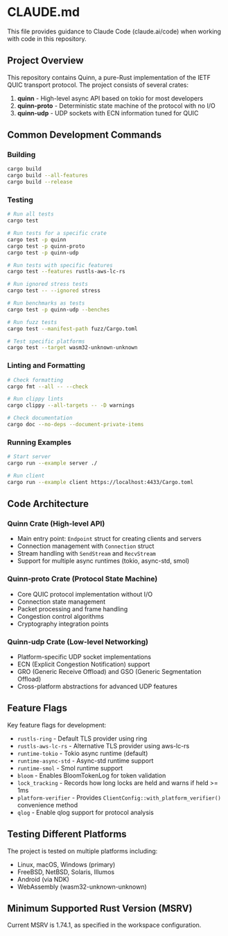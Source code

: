# CLAUDE.md

This file provides guidance to Claude Code (claude.ai/code) when working with code in this repository.

## Project Overview

This repository contains Quinn, a pure-Rust implementation of the IETF QUIC transport protocol. The project consists of several crates:

1. **quinn** - High-level async API based on tokio for most developers
2. **quinn-proto** - Deterministic state machine of the protocol with no I/O
3. **quinn-udp** - UDP sockets with ECN information tuned for QUIC

## Common Development Commands

### Building
```bash
cargo build
cargo build --all-features
cargo build --release
```

### Testing
```bash
# Run all tests
cargo test

# Run tests for a specific crate
cargo test -p quinn
cargo test -p quinn-proto
cargo test -p quinn-udp

# Run tests with specific features
cargo test --features rustls-aws-lc-rs

# Run ignored stress tests
cargo test -- --ignored stress

# Run benchmarks as tests
cargo test -p quinn-udp --benches

# Run fuzz tests
cargo test --manifest-path fuzz/Cargo.toml

# Test specific platforms
cargo test --target wasm32-unknown-unknown
```

### Linting and Formatting
```bash
# Check formatting
cargo fmt --all -- --check

# Run clippy lints
cargo clippy --all-targets -- -D warnings

# Check documentation
cargo doc --no-deps --document-private-items
```

### Running Examples
```bash
# Start server
cargo run --example server ./

# Run client
cargo run --example client https://localhost:4433/Cargo.toml
```

## Code Architecture

### Quinn Crate (High-level API)
- Main entry point: `Endpoint` struct for creating clients and servers
- Connection management with `Connection` struct
- Stream handling with `SendStream` and `RecvStream`
- Support for multiple async runtimes (tokio, async-std, smol)

### Quinn-proto Crate (Protocol State Machine)
- Core QUIC protocol implementation without I/O
- Connection state management
- Packet processing and frame handling
- Congestion control algorithms
- Cryptography integration points

### Quinn-udp Crate (Low-level Networking)
- Platform-specific UDP socket implementations
- ECN (Explicit Congestion Notification) support
- GRO (Generic Receive Offload) and GSO (Generic Segmentation Offload)
- Cross-platform abstractions for advanced UDP features

## Feature Flags

Key feature flags for development:
- `rustls-ring` - Default TLS provider using ring
- `rustls-aws-lc-rs` - Alternative TLS provider using aws-lc-rs
- `runtime-tokio` - Tokio async runtime (default)
- `runtime-async-std` - Async-std runtime support
- `runtime-smol` - Smol runtime support
- `bloom` - Enables BloomTokenLog for token validation
- `lock_tracking` - Records how long locks are held and warns if held >= 1ms
- `platform-verifier` - Provides `ClientConfig::with_platform_verifier()` convenience method
- `qlog` - Enable qlog support for protocol analysis

## Testing Different Platforms

The project is tested on multiple platforms including:
- Linux, macOS, Windows (primary)
- FreeBSD, NetBSD, Solaris, Illumos
- Android (via NDK)
- WebAssembly (wasm32-unknown-unknown)

## Minimum Supported Rust Version (MSRV)

Current MSRV is 1.74.1, as specified in the workspace configuration.